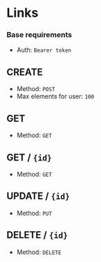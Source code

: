 # Links

### Base requirements
- Auth: `Bearer token`

## CREATE
- Method: `POST`
- Max elements for user: `100`

## GET
- Method: `GET`

## GET / `{id}`
- Method: `GET`

## UPDATE / `{id}`
- Method: `PUT`

## DELETE / `{id}`
- Method: `DELETE`